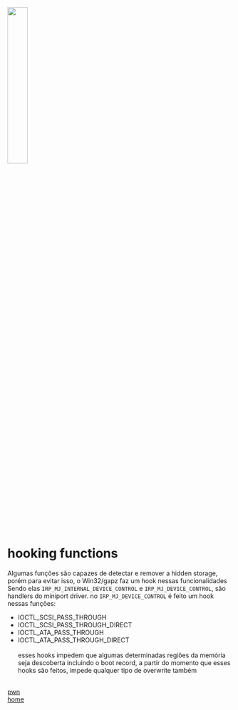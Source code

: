 <img width="30%" src="https://i.imgur.com/CGV9DU1.png"></img>

# hooking functions
Algumas funções são capazes de detectar e remover a hidden storage, porém para evitar isso, o Win32/gapz faz um hook nessas funcionalidades<br>
Sendo elas `IRP_MJ_INTERNAL_DEVICE_CONTROL` e `IRP_MJ_DEVICE_CONTROL`, são handlers do miniport driver. no `IRP_MJ_DEVICE_CONTROL` é feito um hook nessas funções:
* IOCTL_SCSI_PASS_THROUGH
* IOCTL_SCSI_PASS_THROUGH_DIRECT
* IOCTL_ATA_PASS_THROUGH
* IOCTL_ATA_PASS_THROUGH_DIRECT
<br><br>
esses hooks impedem que algumas determinadas regiões da memória seja descoberta incluindo o boot record, a partir do momento que esses hooks são feitos, impede qualquer tipo de overwrite também<br><br>

[pwn](../README.md)<br>
[home](../../README.md)

